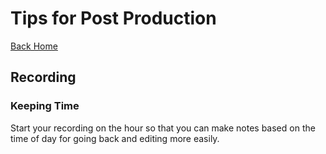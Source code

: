 # Tips for Post Production

[Back Home](/README.md)

## Recording

### Keeping Time
Start your recording on the hour so that you can make notes based on the time of day for going back and editing more easily.

